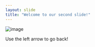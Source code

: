 ```yaml
---
layout: slide
title: "Welcome to our second slide!"
---
```

![image](https://user-images.githubusercontent.com/84146479/118175897-b2565700-b3fe-11eb-90aa-65819675e7f0.png)

Use the left arrow to go back!
